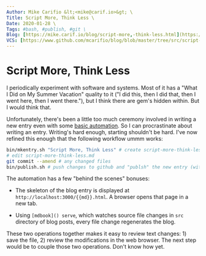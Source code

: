 ```yaml
---
Author: Mike Carifio &lt;<mike@carif.io>&gt; \
Title: Script More, Think Less \
Date: 2020-01-28 \
Tags: #bash, #publish, #git \ 
Blog: [https://mike.carif.io/blog/script-more,-think-less.html](https://mike.carif.io/blog/script-more,-think-less.html) \
VCS: [https://www.github.com/mcarifio/blog/blob/master/tree/src/script-more,-think-less.md](https://www.github.com/mcarifio/blog/blob/master/src/script-more,-think-less.md)
---
```


# Script More, Think Less

I periodically experiment with software and systems. Most of it has a "What I Did on My Summer Vacation" quality to it ("I did this, then I did that, then I went here, then I went there."), but I think there are gem's hidden within. But I would think that.

Unfortunately, there's been a little too much ceremony involved in writing a new entry even with some [basic automation](thinking-is-hard.html). So I can procrastinate about writing an entry. Writing's hard enough, starting shouldn't be hard. I've now refined this enough that the following workflow ummm works:

```bash
bin/mkentry.sh "Script More, Think Less" # create script-more-think-less.md
# edit script-more-think-less.md
git commit --amend # any changed files
bin/publish.sh # push changes to github and "publsh" the new entry (with rsync)
```

The automation has a few "behind the scenes" bonuses:

* The skeleton of the blog entry is displayed at `http://localhost:3000/{{md}}.html`. A browser opens that page in a new tab. 

* Using `[mdbook]() serve`, which watches source file changes in `src` directory of blog posts, every file change regenerates the blog.

These two operations together makes it easy to review text changes: 1) save the file, 2) review the modifications in the web browser. The next step
would be to couple those two operations. Don't know how yet.



